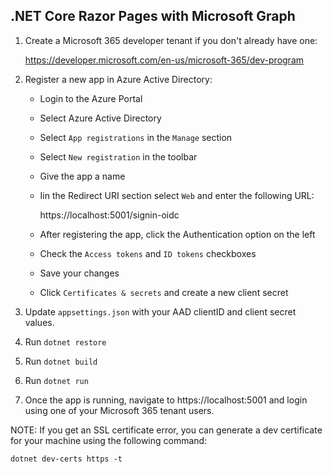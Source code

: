 ## .NET Core Razor Pages with Microsoft Graph

1. Create a Microsoft 365 developer tenant if you don't already have one:

    https://developer.microsoft.com/en-us/microsoft-365/dev-program

1. Register a new app in Azure Active Directory:

    - Login to the Azure Portal
    - Select Azure Active Directory
    - Select `App registrations` in the `Manage` section
    - Select `New registration` in the toolbar
    - Give the app a name
    - Iin the Redirect URI section select `Web` and enter the following URL:

        https://localhost:5001/signin-oidc

    - After registering the app, click the Authentication option on the left
    - Check the `Access tokens` and `ID tokens` checkboxes
    - Save your changes
    - Click `Certificates & secrets` and create a new client secret

1. Update `appsettings.json` with your AAD clientID and client secret values.
1. Run `dotnet restore`
1. Run `dotnet build`
1. Run `dotnet run`

1. Once the app is running, navigate to https://localhost:5001 and login using one of your Microsoft 365 tenant users.

NOTE: If you get an SSL certificate error, you can generate a dev certificate for your machine using the following command:

```dotnet dev-certs https -t```